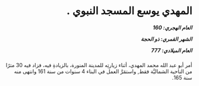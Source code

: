 <h1 dir="rtl">المهدي يوسع المسجد النبوي .</h1>

<h5 dir="rtl">العام الهجري:  160

الشهر القمري: ذو الحجة

العام الميلادي: 777</h5>

<p dir="rtl">أمر أبو عبد الله محمد المهدي، أثناء زيارتِه للمدينة المنورة، بالزيادةِ فيه، فزاد فيه 30 مترًا من الناحية الشماليَّة فقط, واستمَرَّ العمل في البناء 4 سنوات من سنة 161 وانتهى منه سنة 165.</p></br>
